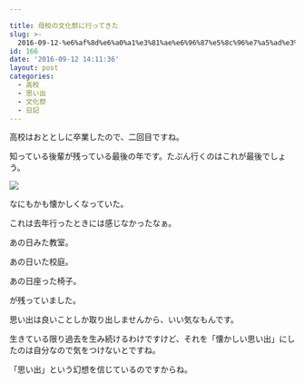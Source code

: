 ```yaml
---

title: 母校の文化祭に行ってきた
slug: >-
  2016-09-12-%e6%af%8d%e6%a0%a1%e3%81%ae%e6%96%87%e5%8c%96%e7%a5%ad%e3%81%ab%e8%a1%8c%e3%81%a3%e3%81%a6%e3%81%8d%e3%81%9f
id: 166
date: '2016-09-12 14:11:36'
layout: post
categories:
  - 高校
  - 思い出
  - 文化祭
  - 日記
---
```


高校はおととしに卒業したので、二回目ですね。

知っている後輩が残っている最後の年です。たぶん行くのはこれが最後でしょう。

![](https://cdn-ak.f.st-hatena.com/images/fotolife/p/peipeipe/20190630/20190630172343.jpg)

なにもかも懐かしくなっていた。

これは去年行ったときには感じなかったなぁ。

あの日みた教室。

あの日いた校庭。

あの日座った椅子。

が残っていました。

思い出は良いことしか取り出しませんから、いい気なもんです。

生きている限り過去を生み続けるわけですけど、それを「懐かしい思い出」にしたのは自分なので気をつけないとですね。

「思い出」という幻想を信じているのですからね。